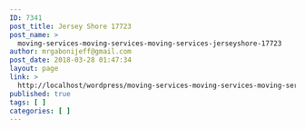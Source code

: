 ```yaml
---
ID: 7341
post_title: Jersey Shore 17723
post_name: >
  moving-services-moving-services-moving-services-jerseyshore-17723
author: mrgabonijeff@gmail.com
post_date: 2018-03-28 01:47:34
layout: page
link: >
  http://localhost/wordpress/moving-services-moving-services-moving-services-jerseyshore-17723/
published: true
tags: [ ]
categories: [ ]
---
```


